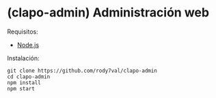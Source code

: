 # (clapo-admin) Administración web

Requisitos:

 * [Node.js](https://nodejs.org/)

Instalación:

```
git clone https://github.com/rody7val/clapo-admin
cd clapo-admin
npm install
npm start
```